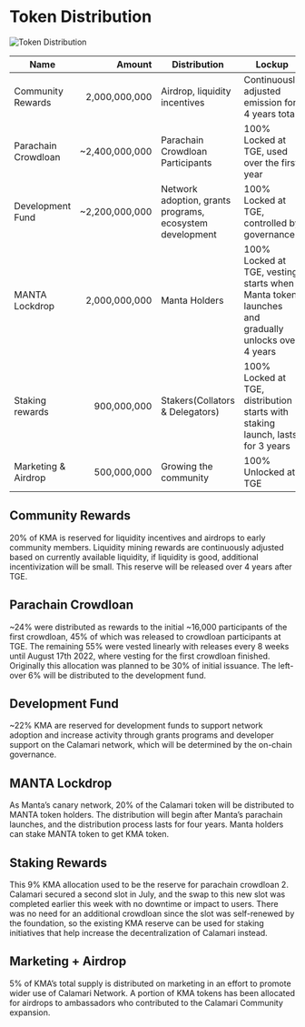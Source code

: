# Token Distribution

![Token Distribution](/img/calamari/distribution.png)

| Name                 |         Amount | Distribution                                             | Lockup                                                                                          |
|----------------------|---------------:|----------------------------------------------------------|-------------------------------------------------------------------------------------------------|
| Community Rewards    |  2,000,000,000 | Airdrop, liquidity incentives                            | Continuously adjusted emission for 4 years total                                                |
| Parachain Crowdloan | ~2,400,000,000 | Parachain Crowdloan Participants                         | 100% Locked at TGE, used over the first year                                                    |
| Development Fund     | ~2,200,000,000 | Network adoption, grants programs, ecosystem development | 100% Locked at TGE, controlled by governance                                                    |
| MANTA Lockdrop       |  2,000,000,000 | Manta Holders                                            | 100% Locked at TGE, vesting starts when Manta token launches and gradually unlocks over 4 years |
| Staking rewards      |    900,000,000 | Stakers(Collators & Delegators)                          | 100% Locked at TGE, distribution starts with staking launch, lasts for 3 years                  |
| Marketing & Airdrop  |    500,000,000 | Growing the community                                    | 100% Unlocked at TGE                                                                            |

## Community Rewards
20% of KMA is reserved for liquidity incentives and airdrops to early community members. Liquidity mining rewards are continuously adjusted based on currently available liquidity, if liquidity is good, additional incentivization will be small.
This reserve will be released over 4 years after TGE.

## Parachain Crowdloan
~24% were distributed as rewards to the initial ~16,000 participants of the first crowdloan, 45% of which was released to crowdloan participants at TGE. The remaining 55% were vested linearly with releases every 8 weeks until August 17th 2022, where vesting for the first crowdloan finished. Originally this allocation was planned to be 30% of initial issuance. The left-over 6% will be distributed to the development fund. 

## Development Fund
~22% KMA are reserved for development funds to support network adoption and increase activity through grants programs and developer support on the Calamari network, which will be determined by the on-chain governance. 

## MANTA Lockdrop
As Manta’s canary network, 20% of the Calamari token will be distributed to MANTA token holders. The distribution will begin after Manta’s parachain launches, and the distribution process lasts for four years. Manta holders can stake MANTA token to get KMA token. 

## Staking Rewards
This 9% KMA allocation used to be the reserve for parachain crowdloan 2. Calamari secured a second slot in July, and the swap to this new slot was completed earlier this week with no downtime or impact to users. There was no need for an additional crowdloan since the slot was self-renewed by the foundation, so the existing KMA reserve can be used for staking initiatives that help increase the decentralization of Calamari instead.

## Marketing + Airdrop
5% of KMA’s total supply is distributed on marketing in an effort to promote wider use of Calamari Network. A portion of KMA tokens has been allocated for airdrops to ambassadors who contributed to the Calamari Community expansion. 
